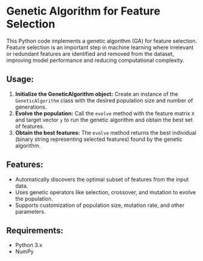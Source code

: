# Genetic Algorithm for Feature Selection

This Python code implements a genetic algorithm (GA) for feature selection. Feature selection is an important step in machine learning where irrelevant or redundant features are identified and removed from the dataset, improving model performance and reducing computational complexity.

## Usage:

1. **Initialize the GeneticAlgorithm object:** Create an instance of the `GeneticAlgorithm` class with the desired population size and number of generations.
2. **Evolve the population:** Call the `evolve` method with the feature matrix `X` and target vector `y` to run the genetic algorithm and obtain the best set of features.
3. **Obtain the best features:** The `evolve` method returns the best individual (binary string representing selected features) found by the genetic algorithm.

## Features:

- Automatically discovers the optimal subset of features from the input data.
- Uses genetic operators like selection, crossover, and mutation to evolve the population.
- Supports customization of population size, mutation rate, and other parameters.

## Requirements:

- Python 3.x
- NumPy


